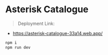 # Asterisk Catalogue

> Deployment Link:
- https://asterisk-catalogue-33a14.web.app/

```bash
npm i 
npm run dev
```
